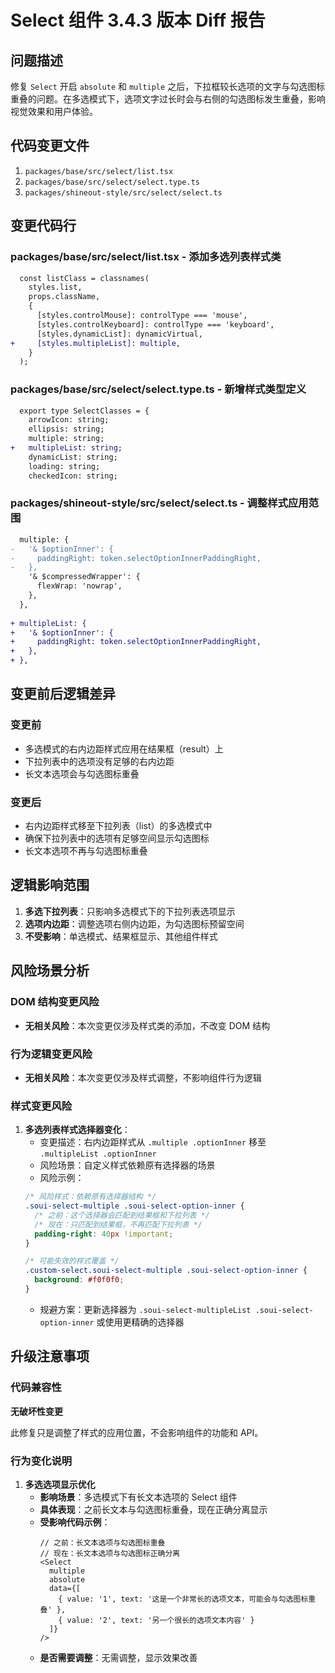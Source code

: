 # Select 组件 3.4.3 版本 Diff 报告

## 问题描述

修复 `Select` 开启 `absolute` 和 `multiple` 之后，下拉框较长选项的文字与勾选图标重叠的问题。在多选模式下，选项文字过长时会与右侧的勾选图标发生重叠，影响视觉效果和用户体验。

## 代码变更文件

1. `packages/base/src/select/list.tsx`
2. `packages/base/src/select/select.type.ts`
3. `packages/shineout-style/src/select/select.ts`

## 变更代码行

### packages/base/src/select/list.tsx - 添加多选列表样式类
```diff
  const listClass = classnames(
    styles.list,
    props.className,
    {
      [styles.controlMouse]: controlType === 'mouse',
      [styles.controlKeyboard]: controlType === 'keyboard',
      [styles.dynamicList]: dynamicVirtual,
+     [styles.multipleList]: multiple,
    }
  );
```

### packages/base/src/select/select.type.ts - 新增样式类型定义
```diff
  export type SelectClasses = {
    arrowIcon: string;
    ellipsis: string;
    multiple: string;
+   multipleList: string;
    dynamicList: string;
    loading: string;
    checkedIcon: string;
```

### packages/shineout-style/src/select/select.ts - 调整样式应用范围
```diff
  multiple: {
-   '& $optionInner': {
-     paddingRight: token.selectOptionInnerPaddingRight,
-   },
    '& $compressedWrapper': {
      flexWrap: 'nowrap',
    },
  },
  
+ multipleList: {
+   '& $optionInner': {
+     paddingRight: token.selectOptionInnerPaddingRight,
+   },
+ },
```

## 变更前后逻辑差异

### 变更前
- 多选模式的右内边距样式应用在结果框（result）上
- 下拉列表中的选项没有足够的右内边距
- 长文本选项会与勾选图标重叠

### 变更后
- 右内边距样式移至下拉列表（list）的多选模式中
- 确保下拉列表中的选项有足够空间显示勾选图标
- 长文本选项不再与勾选图标重叠

## 逻辑影响范围

1. **多选下拉列表**：只影响多选模式下的下拉列表选项显示
2. **选项内边距**：调整选项右侧内边距，为勾选图标预留空间
3. **不受影响**：单选模式、结果框显示、其他组件样式

## 风险场景分析

### DOM 结构变更风险

- **无相关风险**：本次变更仅涉及样式类的添加，不改变 DOM 结构

### 行为逻辑变更风险

- **无相关风险**：本次变更仅涉及样式调整，不影响组件行为逻辑

### 样式变更风险

1. **多选列表样式选择器变化**：
   - 变更描述：右内边距样式从 `.multiple .optionInner` 移至 `.multipleList .optionInner`
   - 风险场景：自定义样式依赖原有选择器的场景
   - 风险示例：
   ```css
   /* 风险样式：依赖原有选择器结构 */
   .soui-select-multiple .soui-select-option-inner {
     /* 之前：这个选择器会匹配到结果框和下拉列表 */
     /* 现在：只匹配到结果框，不再匹配下拉列表 */
     padding-right: 40px !important;
   }
   
   /* 可能失效的样式覆盖 */
   .custom-select.soui-select-multiple .soui-select-option-inner {
     background: #f0f0f0;
   }
   ```
   - 规避方案：更新选择器为 `.soui-select-multipleList .soui-select-option-inner` 或使用更精确的选择器

## 升级注意事项

### 代码兼容性

**无破坏性变更**

此修复只是调整了样式的应用位置，不会影响组件的功能和 API。

### 行为变化说明

1. **多选选项显示优化**
   - **影响场景**：多选模式下有长文本选项的 Select 组件
   - **具体表现**：之前长文本与勾选图标重叠，现在正确分离显示
   - **受影响代码示例**：
     ```tsx
     // 之前：长文本选项与勾选图标重叠
     // 现在：长文本选项与勾选图标正确分离
     <Select 
       multiple
       absolute
       data={[
         { value: '1', text: '这是一个非常长的选项文本，可能会与勾选图标重叠' },
         { value: '2', text: '另一个很长的选项文本内容' }
       ]}
     />
     ```
   - **是否需要调整**：无需调整，显示效果改善